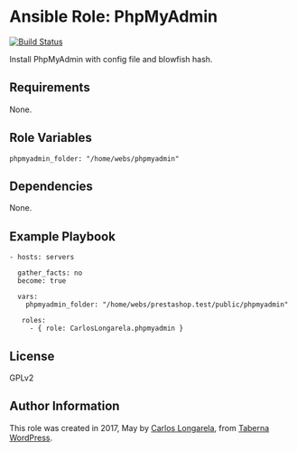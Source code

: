 Ansible Role: PhpMyAdmin
=========

[![Build Status](https://travis-ci.org/CarlosLongarela/ansible-role-phpmyadmin.svg?branch=master)](https://travis-ci.org/CarlosLongarela/ansible-role-phpmyadmin)

Install PhpMyAdmin with config file and blowfish hash.

Requirements
------------

None.

Role Variables
--------------

    phpmyadmin_folder: "/home/webs/phpmyadmin"


Dependencies
------------

None.

Example Playbook
----------------

    - hosts: servers

      gather_facts: no
      become: true

      vars:
        phpmyadmin_folder: "/home/webs/prestashop.test/public/phpmyadmin"

       roles:
         - { role: CarlosLongarela.phpmyadmin }

License
-------

GPLv2

Author Information
------------------

This role was created in 2017, May by [Carlos Longarela](mailto:carlos@longarela.eu), from [Taberna WordPress](https://tabernawp.com/).
